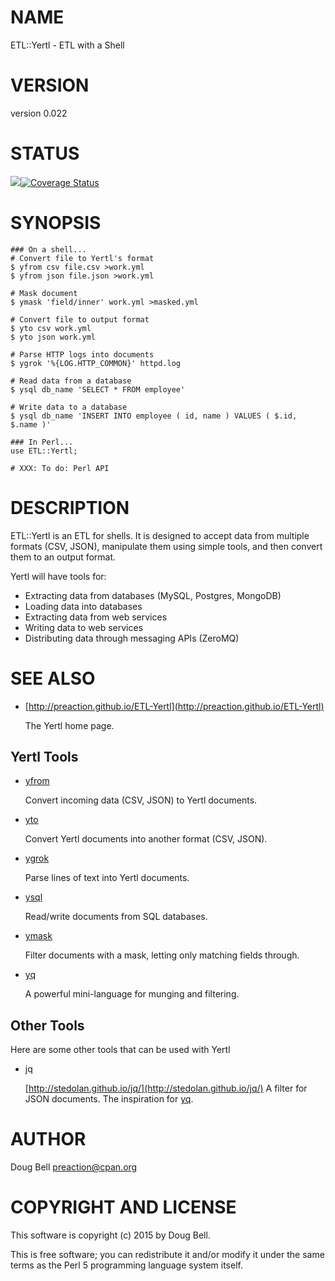 # NAME

ETL::Yertl - ETL with a Shell

# VERSION

version 0.022

# STATUS

<a href="https://travis-ci.org/preaction/ETL-Yertl"><img src="https://travis-ci.org/preaction/ETL-Yertl.svg?branch=master"></a><a href="https://coveralls.io/r/preaction/ETL-Yertl"><img src="https://coveralls.io/repos/preaction/ETL-Yertl/badge.png" alt="Coverage Status" /></a>

# SYNOPSIS

    ### On a shell...
    # Convert file to Yertl's format
    $ yfrom csv file.csv >work.yml
    $ yfrom json file.json >work.yml

    # Mask document
    $ ymask 'field/inner' work.yml >masked.yml

    # Convert file to output format
    $ yto csv work.yml
    $ yto json work.yml

    # Parse HTTP logs into documents
    $ ygrok '%{LOG.HTTP_COMMON}' httpd.log

    # Read data from a database
    $ ysql db_name 'SELECT * FROM employee'

    # Write data to a database
    $ ysql db_name 'INSERT INTO employee ( id, name ) VALUES ( $.id, $.name )'

    ### In Perl...
    use ETL::Yertl;

    # XXX: To do: Perl API

# DESCRIPTION

ETL::Yertl is an ETL for shells. It is designed to accept data from multiple formats
(CSV, JSON), manipulate them using simple tools, and then convert them to an output
format.

Yertl will have tools for:

- Extracting data from databases (MySQL, Postgres, MongoDB)
- Loading data into databases
- Extracting data from web services
- Writing data to web services
- Distributing data through messaging APIs (ZeroMQ)

# SEE ALSO

- [http://preaction.github.io/ETL-Yertl](http://preaction.github.io/ETL-Yertl)

    The Yertl home page.

## Yertl Tools

- [yfrom](https://metacpan.org/pod/yfrom)

    Convert incoming data (CSV, JSON) to Yertl documents.

- [yto](https://metacpan.org/pod/yto)

    Convert Yertl documents into another format (CSV, JSON).

- [ygrok](https://metacpan.org/pod/ygrok)

    Parse lines of text into Yertl documents.

- [ysql](https://metacpan.org/pod/ysql)

    Read/write documents from SQL databases.

- [ymask](https://metacpan.org/pod/ymask)

    Filter documents with a mask, letting only matching fields through.

- [yq](https://metacpan.org/pod/yq)

    A powerful mini-language for munging and filtering.

## Other Tools

Here are some other tools that can be used with Yertl

- jq

    [http://stedolan.github.io/jq/](http://stedolan.github.io/jq/) A filter for JSON documents. The inspiration
    for [yq](https://metacpan.org/pod/yq).

# AUTHOR

Doug Bell <preaction@cpan.org>

# COPYRIGHT AND LICENSE

This software is copyright (c) 2015 by Doug Bell.

This is free software; you can redistribute it and/or modify it under
the same terms as the Perl 5 programming language system itself.
